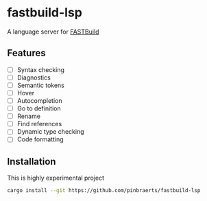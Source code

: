 # fastbuild-lsp

A language server for [FASTBuild](https://fastbuild.org)

## Features

- [ ] Syntax checking
- [ ] Diagnostics
- [ ] Semantic tokens
- [ ] Hover
- [ ] Autocompletion
- [ ] Go to definition
- [ ] Rename
- [ ] Find references
- [ ] Dynamic type checking
- [ ] Code formatting

## Installation

This is highly experimental project

```sh
cargo install --git https://github.com/pinbraerts/fastbuild-lsp
```
